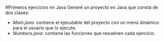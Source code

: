 #Primeros ejercicios en Java
Generé un proyecto en Java que consta de dos clases: 
- *Main.java*: contiene el ejecutable del proyecto con un menú dinámico para el usuario que lo ejecute.
- *Numbers.java*: contiene las funciones que resuelven cada ejercicio.